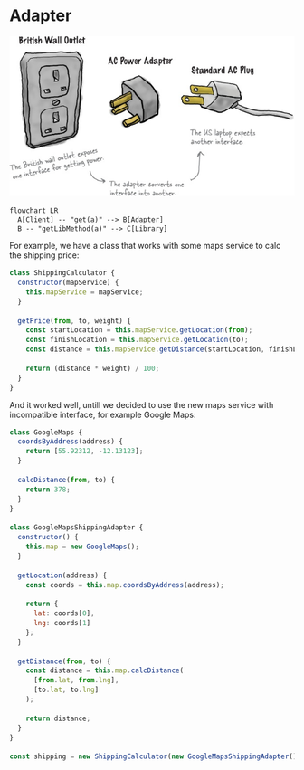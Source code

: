 # Adapter

![This is an image](/assets/adapter.jpg)

```mermaid
flowchart LR
  A[Client] -- "get(a)" --> B[Adapter]
  B -- "getLibMethod(a)" --> C[Library]
```

For example, we have a class that works with some maps service to calc the shipping price:

```js
class ShippingCalculator {
  constructor(mapService) {
    this.mapService = mapService;
  }

  getPrice(from, to, weight) {
    const startLocation = this.mapService.getLocation(from);
    const finishLocation = this.mapService.getLocation(to);
    const distance = this.mapService.getDistance(startLocation, finishLocation);

    return (distance * weight) / 100;
  }
}
```
And it worked well, untill we decided to use the new maps service with incompatible interface, for example Google Maps:

```js
class GoogleMaps {
  coordsByAddress(address) {
    return [55.92312, -12.13123];
  }

  calcDistance(from, to) {
    return 378;
  }
}

class GoogleMapsShippingAdapter {
  constructor() {
    this.map = new GoogleMaps();
  }

  getLocation(address) {
    const coords = this.map.coordsByAddress(address);

    return {
      lat: coords[0],
      lng: coords[1]
    };
  }

  getDistance(from, to) {
    const distance = this.map.calcDistance(
      [from.lat, from.lng],
      [to.lat, to.lng]
    );

    return distance;
  }
}

const shipping = new ShippingCalculator(new GoogleMapsShippingAdapter());
```